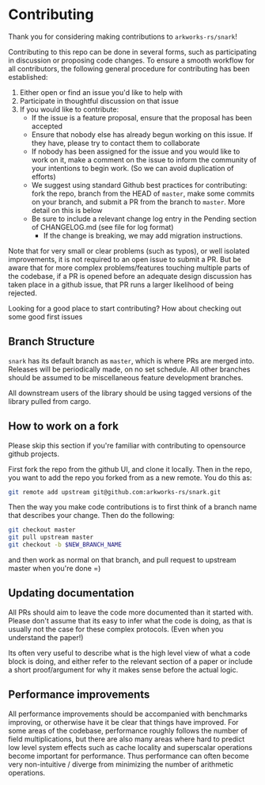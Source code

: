 # Contributing

Thank you for considering making contributions to `arkworks-rs/snark`!

Contributing to this repo can be done in several forms, such as participating in discussion or proposing code changes. 
To ensure a smooth workflow for all contributors, the following general procedure for contributing has been established:

1) Either open or find an issue you'd like to help with
2) Participate in thoughtful discussion on that issue
3) If you would like to contribute:
    * If the issue is a feature proposal, ensure that the proposal has been accepted
    * Ensure that nobody else has already begun working on this issue. 
    If they have, please try to contact them to collaborate
    * If nobody has been assigned for the issue and you would like to work on it, make a comment on the issue to inform the community of your intentions to begin work. (So we can avoid duplication of efforts)
    * We suggest using standard Github best practices for contributing: fork the repo, branch from the HEAD of `master`, make some commits on your branch, and submit a PR from the branch to `master`.
    More detail on this is below
    * Be sure to include a relevant change log entry in the Pending section of CHANGELOG.md (see file for log format)
        * If the change is breaking, we may add migration instructions.

Note that for very small or clear problems (such as typos), or well isolated improvements, it is not required to an open issue to submit a PR. 
But be aware that for more complex problems/features touching multiple parts of the codebase, if a PR is opened before an adequate design discussion has taken place in a github issue, that PR runs a larger likelihood of being rejected.

Looking for a good place to start contributing? How about checking out some good first issues

## Branch Structure

`snark` has its default branch as `master`, which is where PRs are merged into. Releases will be periodically made, on no set schedule.
All other branches should be assumed to be miscellaneous feature development branches.

All downstream users of the library should be using tagged versions of the library pulled from cargo.

## How to work on a fork
Please skip this section if you're familiar with contributing to opensource github projects.

First fork the repo from the github UI, and clone it locally.
Then in the repo, you want to add the repo you forked from as a new remote. You do this as:
```bash
git remote add upstream git@github.com:arkworks-rs/snark.git
```

Then the way you make code contributions is to first think of a branch name that describes your change.
Then do the following:
```bash
git checkout master
git pull upstream master
git checkout -b $NEW_BRANCH_NAME
```
and then work as normal on that branch, and pull request to upstream master when you're done =)

## Updating documentation

All PRs should aim to leave the code more documented than it started with.
Please don't assume that its easy to infer what the code is doing,
as that is usually not the case for these complex protocols.
(Even when you understand the paper!)

Its often very useful to describe what is the high level view of what a code block is doing,
and either refer to the relevant section of a paper or include a short proof/argument for why it makes sense before the actual logic.

## Performance improvements

All performance improvements should be accompanied with benchmarks improving, or otherwise have it be clear that things have improved.
For some areas of the codebase, performance roughly follows the number of field multiplications, but there are also many areas where
hard to predict low level system effects such as cache locality and superscalar operations become important for performance.
Thus performance can often become very non-intuitive / diverge from minimizing the number of arithmetic operations.